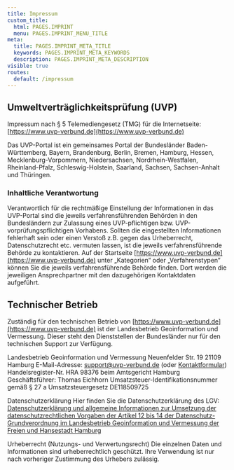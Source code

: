 ```yaml
---
title: Impressum
custom_title:
  html: PAGES.IMPRINT
  menu: PAGES.IMPRINT_MENU_TITLE
meta:
  title: PAGES.IMPRINT_META_TITLE
  keywords: PAGES.IMPRINT_META_KEYWORDS
  description: PAGES.IMPRINT_META_DESCRIPTION
visible: true
routes:
  default: /impressum
---
```


## Umweltverträglichkeitsprüfung (UVP)

Impressum nach § 5 Telemediengesetz (TMG) für die Internetseite:
[https://www.uvp-verbund.de](https://www.uvp-verbund.de)

Das UVP-Portal ist ein gemeinsames Portal der Bundesländer Baden-Württemberg, Bayern, Brandenburg, Berlin, Bremen, Hamburg, Hessen, Mecklenburg-Vorpommern, Niedersachsen, Nordrhein-Westfalen, Rheinland-Pfalz, Schleswig-Holstein, Saarland, Sachsen, Sachsen-Anhalt und Thüringen.

### Inhaltliche Verantwortung

Verantwortlich für die rechtmäßige Einstellung der Informationen in das UVP-Portal sind die jeweils verfahrensführenden Behörden in den Bundesländern zur Zulassung eines UVP-pflichtigen bzw. UVP-vorprüfungspflichtigen Vorhabens. Sollten die eingestellten Informationen fehlerhaft sein oder einen Verstoß z.B. gegen das Urheberrecht, Datenschutzrecht etc. vermuten lassen, ist die jeweils verfahrensführende Behörde zu kontaktieren. Auf der Startseite [https://www.uvp-verbund.de](https://www.uvp-verbund.de) unter „Kategorien“ oder „Verfahrenstypen“ können Sie die jeweils verfahrensführende Behörde finden. Dort werden die jeweiligen Ansprechpartner mit den dazugehörigen Kontaktdaten aufgeführt.

## Technischer Betrieb

Zuständig für den technischen Betrieb von [https://www.uvp-verbund.de](https://www.uvp-verbund.de) ist der Landesbetrieb Geoinformation und Vermessung. Dieser steht den Dienststellen der Bundesländer nur für den technischen Support zur Verfügung.

Landesbetrieb Geoinformation und Vermessung
Neuenfelder Str. 19
21109 Hamburg
E-Mail-Adresse: [support@uvp-verbund.de](mailto:support@uvp-verbund.de) (oder [Kontaktformular](/contact "UVP - Kontakt"))
Handelsregister-Nr. HRA 98376 beim Amtsgericht Hamburg
Geschäftsführer: Thomas Eichhorn
Umsatzsteuer-Identifikationsnummer gemäß § 27 a Umsatzsteuergesetz DE118509725


Datenschutzerklärung
Hier finden Sie die Datenschutzerklärung des LGV:
[Datenschutzerklärung und allgemeine Informationen zur Umsetzung der datenschutzrechtlichen Vorgaben der Artikel 12 bis 14 der Datenschutz-Grundverordnung im Landesbetrieb Geoinformation und Vermessung der Freien und Hansestadt Hamburg](https://www.hamburg.de/bsw/datenschutzerklaerung/?target=_blank "Datenschutzerklärung des LGV")


Urheberrecht (Nutzungs- und Verwertungsrecht)
Die einzelnen Daten und Informationen sind urheberrechtlich geschützt. Ihre Verwendung ist nur nach vorheriger Zustimmung des Urhebers zulässig.
